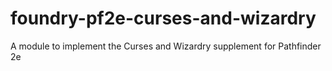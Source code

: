 # foundry-pf2e-curses-and-wizardry
A module to implement the Curses and Wizardry supplement for Pathfinder 2e

